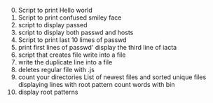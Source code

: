 0. Script to print Hello world
1. Script to print confused smiley face
2. script to display passed
3. script to display both passwd and hosts
4. Script to print last 10 limes of passwd
5. print first lines of passwd'
display the third line of iacta
7. script that creates file
write into a file
9. write the duplicate line into a file
10. deletes regular file with .js
11. count your directories
List of newest files and sorted
unique files
displaying lines with root pattern
count words with bin
16. display root patterns
